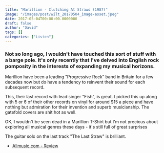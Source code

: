 ```yaml
---
title: "Marillion - Clutching At Straws (1987)"
image: "/images/post/wilt_20170504_image-asset.jpeg"
date: 2017-05-04T00:00:00.0000000
draft: false
author: "David"
tags: []
categories: ["Listen"]
---
```

### Not so long ago, I wouldn't have touched this sort of stuff with a barge pole. It's only recently that I've delved into English rock pomposity in the interests of expanding my musical horizons. 

 Marillion have been a leading "Progressive Rock" band in Britain for a few decades now but do have a tendency to reinvent their sound for each subsequent record. 

 This, their last record with lead singer "Fish", is great. I picked this up along with 5 or 6 of their other records on vinyl for around $15 a piece and have nothing but admiration for their invention and superb musicianship. The gatefold covers are shit hot as well.

 OK, I wouldn't be seen dead in a Marillion T-Shirt but I'm not precious about exploring all musical genres these days - it's still full of great surprises 

 The guitar solo on the last track "The Last Straw" is brilliant.

-  [Allmusic.com - Review](http://www.allmusic.com/album/clutching-at-straws-mw0000190932)